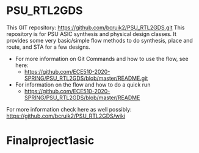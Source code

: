 # PSU_RTL2GDS 

This GIT repository:  https://github.com/bcruik2/PSU_RTL2GDS.git
This repository is for PSU ASIC synthesis and physical design classes.  It provides some very basic/simple flow methods to do synthesis, place and route, and STA for a few designs.

- For more information on Git Commands and how to use the flow, see here:
  - https://github.com/ECE510-2020-SPRING/PSU_RTL2GDS/blob/master/README.git
- For information on the flow and how to do a quick run
  - https://github.com/ECE510-2020-SPRING/PSU_RTL2GDS/blob/master/README

For more information check here as well possibly:
https://github.com/bcruik2/PSU_RTL2GDS/wiki

# Finalproject1asic
